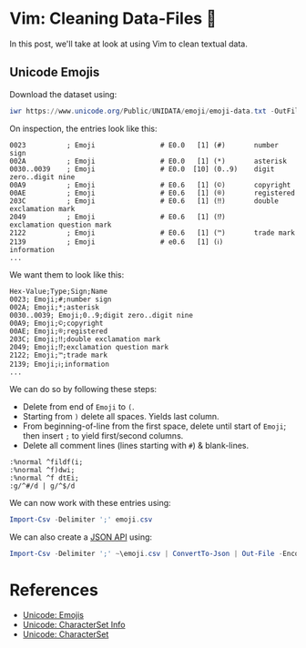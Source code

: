 # Vim: Cleaning Data-Files &#x1f6a7;

In this post, we'll take at look at using Vim to clean textual data.

## Unicode Emojis

Download the dataset using:
```powershell
iwr https://www.unicode.org/Public/UNIDATA/emoji/emoji-data.txt -OutFile emoji.csv
```
On inspection, the entries look like this:
```
0023          ; Emoji                # E0.0   [1] (#️)       number sign
002A          ; Emoji                # E0.0   [1] (*️)       asterisk
0030..0039    ; Emoji                # E0.0  [10] (0️..9️)    digit zero..digit nine
00A9          ; Emoji                # E0.6   [1] (©️)       copyright
00AE          ; Emoji                # E0.6   [1] (®️)       registered
203C          ; Emoji                # E0.6   [1] (‼️)       double exclamation mark
2049          ; Emoji                # E0.6   [1] (⁉️)       exclamation question mark
2122          ; Emoji                # E0.6   [1] (™️)       trade mark
2139          ; Emoji                # e0.6   [1] (ℹ️)       information
...
```
We want them to look like this:
```
Hex-Value;Type;Sign;Name
0023; Emoji;#️;number sign
002A; Emoji;*️;asterisk
0030..0039; Emoji;0️..9️;digit zero..digit nine
00A9; Emoji;©️;copyright
00AE; Emoji;®️;registered
203C; Emoji;‼️;double exclamation mark
2049; Emoji;⁉️;exclamation question mark
2122; Emoji;™️;trade mark
2139; Emoji;ℹ️;information
...
```
We can do so by following these steps:

- Delete from end of `Emoji` to `(`.
- Starting from `)` delete all spaces. Yields last column.
- From beginning-of-line from the first space, delete until start of `Emoji`; then insert `;` to yield first/second columns.
- Delete all comment lines (lines starting with `#`) & blank-lines.

```vim
:%normal ^fildf(i;
:%normal ^f)dwi;
:%normal ^f dtEi;
:g/^#/d | g/^$/d
```
We can now work with these entries using:
```powershell
Import-Csv -Delimiter ';' emoji.csv
```
We can also create a [JSON API](https://crtejaswi.github.io/api/emoji.json) using:
```powershell
Import-Csv -Delimiter ';' ~\emoji.csv | ConvertTo-Json | Out-File -Encoding ascii emoji.json
```

# References

- [Unicode: Emojis](https://www.unicode.org/Public/UNIDATA/emoji/emoji-data.txt)
- [Unicode: CharacterSet Info](http://www.unicode.org/Public/UNIDATA/NamesList.txt)
- [Unicode: CharacterSet](https://www.unicode.org/Public/UNIDATA/UnicodeData.txt)
